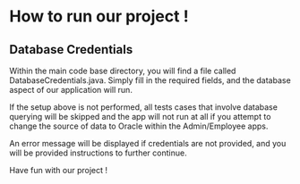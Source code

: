 # How to run our project !

## Database Credentials

Within the main code base directory, you will find a file called DatabaseCredentials.java.
Simply fill in the required fields, and the database aspect of our application will run.

If the setup above is not performed, all tests cases that involve database querying will be skipped and the app will not run at all if you attempt to change the source of data to Oracle 
within the Admin/Employee apps. 

An error message will be displayed if credentials are not provided, and you will be 
provided instructions to further continue.

Have fun with our project !